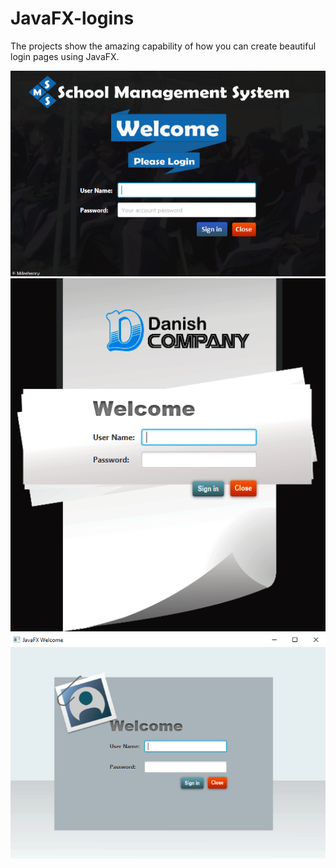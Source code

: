 # JavaFX-logins
The projects show the amazing capability of how you can create beautiful login pages using JavaFX.

<p align="center">
  <img src="https://github.com/mikemacharia39/JavaFX-logins/blob/master/src/img/Screenshot1.png" width="550"/>
  <img src="https://github.com/mikemacharia39/JavaFX-logins/blob/master/src/img/Screenshot.png" width="550"/>
  <img src="https://github.com/mikemacharia39/JavaFX-logins/blob/master/src/img/Screenshot2.png" width="550"/>
</p>


